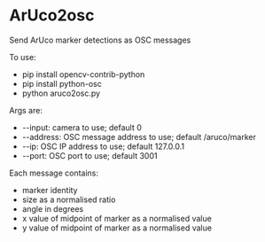 # ArUco2osc
Send ArUco marker detections as OSC messages

To use: 
- pip install opencv-contrib-python
- pip install python-osc
- python aruco2osc.py

Args are:
- --input: camera to use; default 0
- --address: OSC message address to use; default /aruco/marker
- --ip: OSC IP address to use; default 127.0.0.1
- --port: OSC port to use; default 3001

Each message contains: 
- marker identity
- size as a normalised ratio
- angle in degrees
- x value of midpoint of marker as a normalised value
- y value of midpoint of marker as a normalised value
